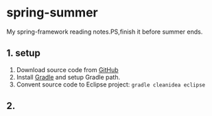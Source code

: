 # spring-summer
My spring-framework reading notes.PS,finish it before summer ends.

## 1. setup
1. Download source code from [GitHub](https://github.com/spring-projects/spring-framework.git)
2. Install [Gradle](http://gradle.org/gradle-download/) and setup Gradle path.
3. Convent source code to Eclipse project: `gradle cleanidea eclipse`

## 2. 

